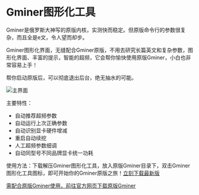 # Gminer图形化工具

Gminer是俄罗斯大神写的原版内核，实测快而稳定。但原版命令行的参数很复杂，而且全是e文，令人望而却步。

Gminer图形化界面，无缝配合Gminer原版，不用去研究长篇英文和复杂参数，图形化界面、丰富的提示，智能的超频，它会帮你愉快使用原版Gminer，小白也非常容易上手！

帮你启动原版后，可以彻底退出后台，绝无抽水的可能。

![主界面](https://github.com/MagicXC/GminerUITool/blob/main/newUI.jpg)

主要特性：
* 自动推荐超频参数
* 自动运行上次正确参数
* 自动识别显卡硬件增减
* 重启自动续挖
* 人工超频参数细调
* 自动同型号不同品牌显卡统一功耗

使用方法：下载解压Gminer图形化工具，放入原版Gminer目录下，双击Gminer图形化工具图标，即可开始你的Gminer原版之旅！[立刻下载最新版](https://github.com/MagicXC/GminerUITool/releases)

[需配合原版Gminer使用，前往官方网页下载原版Gminer](https://github.com/develsoftware/GMinerRelease/releases)
